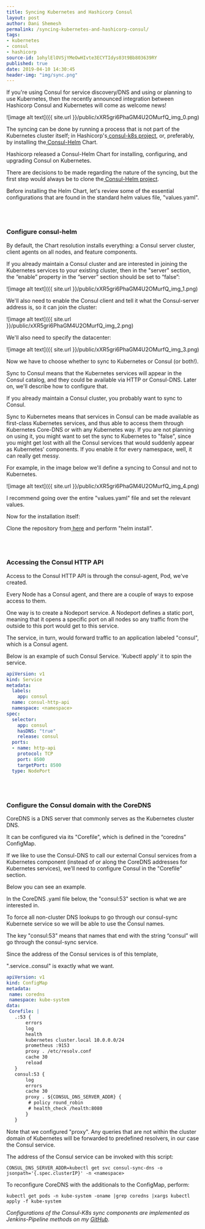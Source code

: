 ```yaml
---
title: Syncing Kubernetes and Hashicorp Consul
layout: post
author: Dani Shemesh
permalink: /syncing-kubernetes-and-hashicorp-consul/
tags:
- kubernetes
- consul
- hashicorp
source-id: 1ohylElOVSjYMeOwHIvte3ECYTIdys03t9Bb803639RY
published: true
date: 2019-04-10 14:30:45
header-img: "img/sync.png"
---
```


If you're using Consul for service discovery/DNS and using or planning to use Kubernetes, then the recently announced integration between Hashicorp Consul and Kubernetes will come as welcome news!

![image alt text]({{ site.url }}/public/xXR5gri6PhaGM4U2OMurfQ_img_0.png)

The syncing can be done by running a process that is not part of the Kubernetes cluster itself; in Hashicorp's[ consul-k8s project](https://github.com/hashicorp/consul-k8s), or, preferably, by installing the[ Consul-Helm](https://www.consul.io/docs/platform/k8s/run.html) Chart.

Hashicorp released a Consul-Helm Chart for installing, configuring, and upgrading Consul on Kubernetes.

There are decisions to be made regarding the nature of the syncing, but the first step would always be to clone the[ Consul-Helm project](https://github.com/hashicorp/consul-helm.git).

Before installing the Helm Chart, let's review some of the essential configurations that are found in the standard helm values file, "values.yaml".

<br><br>
### Configure consul-helm

By default, the Chart resolution installs everything: a Consul server cluster, client agents on all nodes, and feature components.

If you already maintain a Consul cluster and are interested in joining the Kubernetes services to your existing cluster, then in the "server" section, the “enable” property in the “server” section should be set to “false”:

![image alt text]({{ site.url }}/public/xXR5gri6PhaGM4U2OMurfQ_img_1.png)

We'll also need to enable the Consul client and tell it what the Consul-server address is, so it can join the cluster:

![image alt text]({{ site.url }}/public/xXR5gri6PhaGM4U2OMurfQ_img_2.png)

We'll also need to specify the datacenter:

![image alt text]({{ site.url }}/public/xXR5gri6PhaGM4U2OMurfQ_img_3.png)

Now we have to choose whether to sync to Kubernetes or Consul (or both!).

Sync to Consul means that the Kubernetes services will appear in the Consul catalog, and they could be available via HTTP or Consul-DNS. Later on, we'll describe how to configure that.

If you already maintain a Consul cluster, you probably want to sync to Consul.

Sync to Kubernetes means that services in Consul can be made available as first-class Kubernetes services, and thus able to access them through Kubernetes Core-DNS or with any Kubernetes way. If you are not planning on using it, you might want to set the sync to Kubernetes to "false", since you might get lost with all the Consul services that would suddenly appear as Kubernetes' components. If you enable it for every namespace, well, it can really get messy.

For example, in the image below we'll define a syncing to Consul and not to Kubernetes.

![image alt text]({{ site.url }}/public/xXR5gri6PhaGM4U2OMurfQ_img_4.png)

I recommend going over the entire "values.yaml" file and set the relevant values.

Now for the installation itself:

Clone the repository from[ here](https://github.com/hashicorp/consul-helm) and perform "helm install".

<br><br>
### Accessing the Consul HTTP API

Access to the Consul HTTP API is through the consul-agent, Pod, we've created.

Every Node has a Consul agent, and there are a couple of ways to expose access to them.

One way is to create a Nodeport service. A Nodeport defines a static port, meaning that it opens a specific port on all nodes so any traffic from the outside to this port would get to this service.

The service, in turn, would forward traffic to an application labeled "consul", which is a Consul agent.

Below is an example of such Consul Service.
'Kubectl apply' it to spin the service.


````yaml
apiVersion: v1
kind: Service
metadata:
  labels:
    app: consul
  name: consul-http-api
  namespace: <namespace>
spec:
  selector:
    app: consul
    hasDNS: "true"
    release: consul
  ports:
  - name: http-api
    protocol: TCP
    port: 8500
    targetPort: 8500
  type: NodePort

````

<br><br>
### Configure the Consul domain with the CoreDNS

CoreDNS is a DNS server that commonly serves as the Kubernetes cluster DNS.

It can be configured via its "Corefile", which is defined in the “coredns” ConfigMap.

If we like to use the Consul-DNS to call our external Consul services from a Kubernetes component (instead of or along the CoreDNS addresses for Kubernetes services), we'll need to configure Consul in the "Corefile" section.

Below you can see an example.

In the CoreDNS .yaml file below, the "consul:53" section is what we are interested in.

To force all non-cluster DNS lookups to go through our consul-sync Kubernete service so we will be able to use the Consul names.

The key "consul:53" means that names that end with the string “consul” will go through the consul-sync service.

Since the address of the Consul services is of this template,

"<service name>.service.<datacenter name>.consul" is exactly what we want.

````yaml
apiVersion: v1
kind: ConfigMap
metadata:
 name: coredns
 namespace: kube-system
data:
 Corefile: |
   .:53 {
       errors
       log
       health
       kubernetes cluster.local 10.0.0.0/24
       prometheus :9153
       proxy . /etc/resolv.conf
       cache 30
       reload
   }
   consul:53 {
       log
       errors
       cache 30
       proxy . ${CONSUL_DNS_SERVER_ADDR} {
        # policy round_robin
        # health_check /health:8080
       }
   }

````
Note that we configured "proxy". Any queries that are not within the cluster domain of Kubernetes will be forwarded to predefined resolvers, in our case the Consul service.

The address of the Consul service can be invoked with this script:

````
CONSUL_DNS_SERVER_ADDR=kubectl get svc consul-sync-dns -o jsonpath='{.spec.clusterIP}' -n <namespace>
````

To reconfigure CoreDNS with the additionals to the ConfigMap, perform:

````
kubectl get pods -n kube-system -oname |grep coredns |xargs kubectl apply -f kube-system

````

*Configurations of the Consul-K8s sync components are implemented as Jenkins-Pipeline methods on my [GitHub](https://github.com/FullGC/consul-kubernetes-sync-Pipeline)*.
